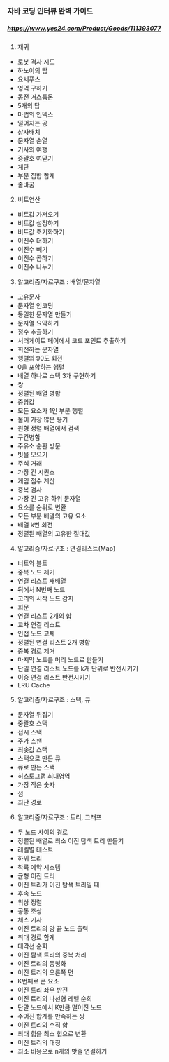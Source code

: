 ### 자바 코딩 인터뷰 완벽 가이드
##### https://www.yes24.com/Product/Goods/111393077

1. 재귀
- 로봇 격자 지도
- 하노이의 탑
- 요세푸스
- 영역 구하기
- 동전 거스름돈
- 5개의 탑
- 마법의 인덱스
- 떨어지는 공
- 상자배치
- 문자열 순열
- 기사의 여행
- 중괄호 여닫기
- 계단
- 부분 집합 합계
- 줄바꿈

2. 비트연산
- 비트값 가져오기
- 비트값 설정하기
- 비트값 초기화하기
- 이진수 더하기
- 이진수 빼기
- 이진수 곱하기
- 이진수 나누기

3. 알고리즘/자료구조 : 배열/문자열
- 고유문자
- 문자열 인코딩
- 동일한 문자열 만들기
- 문자열 요약하기
- 정수 추출하기
- 서러게이트 페어에서 코드 포인트 추출하기
- 회전하는 문자열
- 행렬의 90도 회전
- 0을 포함하는 행렬
- 배열 하나로 스택 3개 구현하기
- 쌍
- 정렬된 배열 병합
- 중앙값
- 모든 요소가 1인 부분 행렬
- 물이 가장 많은 용기
- 원형 정렬 배열에서 검색
- 구간병합
- 주유소 순환 방문
- 빗물 모으기
- 주식 거래
- 가장 긴 시퀀스
- 게임 점수 계산
- 중복 검사
- 가장 긴 고유 하위 문자열
- 요소를 순위로 변환
- 모든 부분 배열의 고유 요소
- 배열 k번 회전
- 정렬된 배열의 고유한 절대값

4. 알고리즘/자료구조 : 연결리스트(Map)
- 너트와 볼트
- 중복 노드 제거
- 연결 리스트 재배열
- 뒤에서 N번째 노드
- 고리의 시작 노드 감지
- 회문
- 연결 리스트 2개의 합
- 교차 연결 리스트
- 인접 노드 교체
- 정렬된 연결 리스트 2개 병합
- 중복 경로 제거
- 마지막 노드를 머리 노드로 만들기
- 단일 연결 리스트 노드를 k개 단위로 반전시키기
- 이중 연결 리스트 반전시키기
- LRU Cache

5. 알고리즘/자료구조 : 스택, 큐
- 문자열 뒤집기
- 중괄호 스택
- 접시 스택
- 주가 스팬
- 최솟값 스택
- 스택으로 만든 큐
- 큐로 만든 스택
- 히스토그램 최대영역
- 가장 작은 숫자
- 섬
- 최단 경로

6. 알고리즘/자료구조 : 트리, 그래프
- 두 노드 사이의 경로
- 정렬된 배열로 최소 이진 탐색 트리 만들기
- 레벨별 테스트
- 하위 트리
- 착륙 예약 시스템
- 균형 이진 트리
- 이진 트리가 이진 탐색 트리일 때
- 후속 노드
- 위상 정렬
- 공통 조상
- 체스 기사
- 이진 트리의 양 끝 노드 출력
- 최대 경로 합계
- 대각선 순회
- 이진 탐색 트리의 중복 처리
- 이진 트리의 동형화
- 이진 트리의 오른쪽 면
- K번째로 큰 요소
- 이진 트리 좌우 반전
- 이진 트리의 나선형 레벨 순회
- 단말 노드에서 K만큼 떨어진 노드
- 주어진 합계를 만족하는 쌍
- 이진 트리의 수직 합
- 최대 힙을 최소 힙으로 변환
- 이진 트리의 대칭
- 최소 비용으로 n개의 밧줄 연결하기
